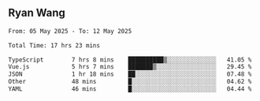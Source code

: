 ## Ryan Wang

<!--START_SECTION:waka-->

```txt
From: 05 May 2025 - To: 12 May 2025

Total Time: 17 hrs 23 mins

TypeScript        7 hrs 8 mins    ██████████▒░░░░░░░░░░░░░░   41.05 %
Vue.js            5 hrs 7 mins    ███████▒░░░░░░░░░░░░░░░░░   29.45 %
JSON              1 hr 18 mins    ██░░░░░░░░░░░░░░░░░░░░░░░   07.48 %
Other             48 mins         █░░░░░░░░░░░░░░░░░░░░░░░░   04.62 %
YAML              46 mins         █░░░░░░░░░░░░░░░░░░░░░░░░   04.44 %
```

<!--END_SECTION:waka-->
